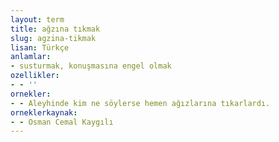 ```yaml
---
layout: term
title: ağzına tıkmak
slug: agzina-tikmak
lisan: Türkçe
anlamlar:
- susturmak, konuşmasına engel olmak
ozellikler:
- - ''
ornekler:
- - Aleyhinde kim ne söylerse hemen ağızlarına tıkarlardı.
orneklerkaynak:
- - Osman Cemal Kaygılı
---
```

